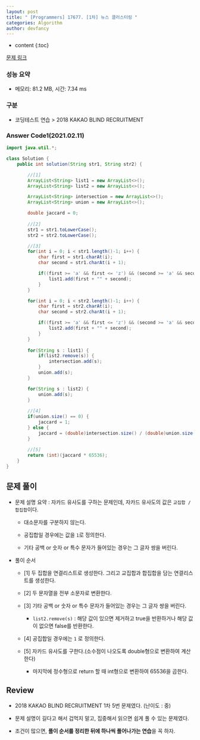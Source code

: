 ```yaml
---
layout: post
title: " [Programmers] 17677. [1차] 뉴스 클러스터링 "
categories: Algorithm
author: devfancy
---
```

* content
{:toc}

[문제 링크](https://school.programmers.co.kr/learn/courses/30/lessons/17677)

### 성능 요약

* 메모리: 81.2 MB, 시간: 7.34 ms

### 구분

* 코딩테스트 연습 > 2018 KAKAO BLIND RECRUITMENT

### Answer Code1(2021.02.11)

```java
import java.util.*;

class Solution {
    public int solution(String str1, String str2) {

        //[1]
        ArrayList<String> list1 = new ArrayList<>();
        ArrayList<String> list2 = new ArrayList<>();

        ArrayList<String> intersection = new ArrayList<>();
        ArrayList<String> union = new ArrayList<>();

        double jaccard = 0;
        
        //[2]
        str1 = str1.toLowerCase();
        str2 = str2.toLowerCase();

        //[3]
        for(int i = 0; i < str1.length()-1; i++) {
            char first = str1.charAt(i);
            char second = str1.charAt(i + 1);

            if((first >= 'a' && first <= 'z') && (second >= 'a' && second <= 'z')) {
                list1.add(first + "" + second);
            }
        }

        for(int i = 0; i < str2.length()-1; i++) {
            char first = str2.charAt(i);
            char second = str2.charAt(i + 1);

            if((first >= 'a' && first <= 'z') && (second >= 'a' && second <= 'z')) {
                list2.add(first + "" + second);
            }
        }
        
        for(String s : list1) {
            if(list2.remove(s)) {
                intersection.add(s);
            }
            union.add(s);
        }

        for(String s : list2) {
            union.add(s);
        }
        
        //[4]
        if(union.size() == 0) {
            jaccard = 1;
        } else {
            jaccard = (double)intersection.size() / (double)union.size();
        }
        
        //[5]
        return (int)(jaccard * 65536);
    }
}
```

## 문제 풀이

* 문제 설명 요약 : 자카드 유사도를 구하는 문제인데, 자카드 유사도의 값은 `교집합 / 합집합`이다.

    * 대소문자를 구분하지 않는다.

    * 공집합일 경우에는 값을 `1`로 정의한다.

    * 기타 공백 or 숫자 or 특수 문자가 들어있는 경우는 그 글자 쌍을 버린다.

* 풀이 순서

    * [1] 두 집합을 연결리스트로 생성한다. 그리고 교집합과 합집합을 담는 연결리스트를 생성한다.

    * [2] 두 문자열을 전부 소문자로 변환한다.

    * [3] 기타 공백 or 숫자 or 특수 문자가 들어있는 경우는 그 글자 쌍을 버린다.

        * `list2.remove(s)` : 해당 값이 있으면 제거하고 true을 반환하거나 해당 값이 없으면 false를 반환한다. 

    * [4] 공집합일 경우에는 `1` 로 정의한다.

    * [5] 자카드 유사도를 구한다.(소수점이 나오도록 double형으로 변환하여 계산한다)

      * 마지막에 정수형으로 return 할 때 int형으로 변환하여 65536을 곱한다.

## Review

* 2018 KAKAO BLIND RECRUITMENT 1차 5번 문제였다. (난이도 : 중)

* 문제 설명이 길다고 해서 겁먹지 말고, 집중해서 읽으면 쉽게 풀 수 있는 문제였다.

* 조건이 많으면, **풀이 순서를 정리한 뒤에 하나씩 풀어나가는 연습**을 꼭 하자.